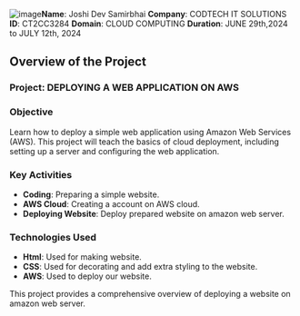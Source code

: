 ![image](https://github.com/user-attachments/assets/67849e5d-ca44-4f68-ae29-0baf54a2bb58)**Name**: Joshi Dev Samirbhai
**Company**: CODTECH IT SOLUTIONS
**ID**: CT2CC3284
**Domain**: CLOUD COMPUTING
**Duration**: JUNE 29th,2024 to JULY 12th, 2024

## Overview of the Project

### Project: DEPLOYING A WEB APPLICATION ON AWS 







### Objective
Learn how to deploy a simple web application using Amazon Web Services
(AWS). This project will teach the basics of cloud deployment, including
setting up a server and configuring the web application.

### Key Activities
- **Coding**: Preparing a simple website.
- **AWS Cloud**: Creating a account on AWS cloud.
- **Deploying Website**: Deploy prepared website on amazon web server.

### Technologies Used
- **Html**: Used for making website.
- **CSS**: Used for decorating and add extra styling to the website.
- **AWS**: Used to deploy our website.




This project provides a comprehensive overview of deploying a website on amazon web server.

